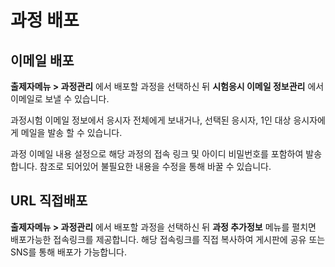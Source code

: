 # 과정 배포

## 이메일 배포&#x20;

**출제자메뉴 > 과정관리** 에서 배포할 과정을 선택하신 뒤 **시험응시 이메일 정보관리** 에서 이메일로 보낼 수 있습니다.

과정시험 이메일 정보에서 응시자 전체에게 보내거나, 선택된 응시자, 1인 대상 응시자에게 메일을 발송 할 수 있습니다.

과정 이메일 내용 설정으로 해당 과정의 접속 링크 및 아이디 비밀번호를 포함하여 발송 합니다. 참조로 되어있어 불필요한 내용을 수정을 통해 바꿀 수 있습니다.

## URL 직접배포&#x20;

**출제자메뉴 > 과정관리** 에서 배포할 과정을 선택하신 뒤 **과정 추가정보** 메뉴를 펼치면 배포가능한 접속링크를 제공합니다. 해당 접속링크를 직접 복사하여 게시판에 공유 또는 SNS를 통해 배포가 가능합니다.

